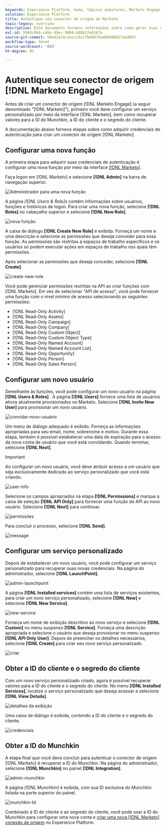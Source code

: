 ```yaml
---
keywords: Experience Platform, home, tópicos populares, Marketo Engage, marketing de engajamento, marketo
solution: Experience Platform
title: Autentique seu conector de origem do Marketo
topic-legacy: overview
description: Este documento fornece informações sobre como gerar suas credenciais de autenticação da Marketo.
exl-id: 594dc8b6-cd6e-49ec-9084-b88b1fe8167a
source-git-commit: 50e92ac8c1eccc9ccfb6b078ad8b996817a6d693
workflow-type: tm+mt
source-wordcount: '603'
ht-degree: 0%

---
```


# Autentique seu conector de origem [!DNL Marketo Engage]

Antes de criar um conector de origem [!DNL Marketo Engage] (a seguir denominado &quot;[!DNL Marketo]&quot;), primeiro você deve configurar um serviço personalizado por meio da interface [!DNL Marketo], bem como recuperar valores para a ID do Munchkin, a ID do cliente e o segredo do cliente.

A documentação abaixo fornece etapas sobre como adquirir credenciais de autenticação para criar um conector de origem [!DNL Marketo].

## Configurar uma nova função

A primeira etapa para adquirir suas credenciais de autenticação é configurar uma nova função por meio da interface [[!DNL Marketo]](https://app-sjint.marketo.com/#MM0A1).

Faça logon em [!DNL Marketo] e selecione **[!DNL Admin]** na barra de navegação superior.

![Administrador para uma nova função](../images/marketo/home.png)

A página *[!DNL Users & Role]s* contém informações sobre usuários, funções e históricos de logon. Para criar uma nova função, selecione **[!DNL Roles]** no cabeçalho superior e selecione **[!DNL New Role]**.

![nova função](../images/marketo/new-role.png)

A caixa de diálogo **[!DNL Create New Role]** é exibida. Forneça um nome e uma descrição e selecione as permissões que deseja conceder para essa função. As permissões são restritas a espaços de trabalho específicos e os usuários só podem executar ações em espaços de trabalho nos quais têm permissões.

Após selecionar as permissões que deseja conceder, selecione **[!DNL Create]**.

![create-new-role](../images/marketo/create-new-role.png)

Você pode gerenciar permissões restritas na API ao criar funções com [!DNL Marketo]. Em vez de selecionar &quot;API de acesso&quot;, você pode fornecer uma função com o nível mínimo de acesso selecionando as seguintes permissões:

* [!DNL Read-Only Activity]
* [!DNL Read-Only Assets]
* [!DNL Read-Only Campaign]
* [!DNL Read-Only Company]
* [!DNL Read-Only Custom Object]
* [!DNL Read-Only Custom Object Type]
* [!DNL Read-Only Named Account]
* [!DNL Read-Only Named Account List]
* [!DNL Read-Only Opportunity]
* [!DNL Read-Only Person]
* [!DNL Read-Only Sales Person]

## Configurar um novo usuário

Semelhante às funções, você pode configurar um novo usuário na página **[!DNL Users & Roles]** . A página **[!DNL Users]** fornece uma lista de usuários ativos atualmente provisionados no Marketo. Selecione **[!DNL Invite New User]** para provisionar um novo usuário.

![convidar-novo-usuário](../images/marketo/invite-new-user.png)

Um menu de diálogo adequado é exibido. Forneça as informações apropriadas para seu email, nome, sobrenome e motivo. Durante essa etapa, também é possível estabelecer uma data de expiração para o acesso da nova conta de usuário que você está convidando. Quando terminar, selecione **[!DNL Next]**.

>[!IMPORTANT]
>
>Ao configurar um novo usuário, você deve atribuir acesso a um usuário que seja exclusivamente dedicado ao serviço personalizado que você está criando.

![user-info](../images/marketo/new-user-info.png)

Selecione os campos apropriados na etapa **[!DNL Permissions]** e marque a caixa de seleção **[!DNL API Only]** para fornecer uma função de API ao novo usuário. Selecione **[!DNL Next]** para continuar.

![permissões](../images/marketo/permissions.png)

Para concluir o processo, selecione **[!DNL Send]**.

![message](../images/marketo/message.png)

## Configurar um serviço personalizado

Depois de estabelecer um novo usuário, você pode configurar um serviço personalizado para recuperar suas novas credenciais. Na página do administrador, selecione **[!DNL LaunchPoint]**.

![admin-launchpoint](../images/marketo/admin-launchpoint.png)

A página **[!DNL Installed services]** contém uma lista de serviços existentes, para criar um novo serviço personalizado, selecione **[!DNL New]** e selecione **[!DNL New Service]**.

![new-service](../images/marketo/new-service.png)

Forneça um nome de exibição descritivo ao novo serviço e selecione **[!DNL Custom]** no menu suspenso **[!DNL Service]**. Forneça uma descrição apropriada e selecione o usuário que deseja provisionar no menu suspenso **[!DNL API Only User]**. Depois de preencher os detalhes necessários, selecione **[!DNL Create]** para criar seu novo serviço personalizado.

![criar](../images/marketo/create.png)

## Obter a ID do cliente e o segredo do cliente

Com um novo serviço personalizado criado, agora é possível recuperar valores para a ID do cliente e o segredo do cliente. No menu **[!DNL Installed Services]**, localize o serviço personalizado que deseja acessar e selecione **[!DNL View Details]**.

![detalhes da exibição](../images/marketo/view-details.png)

Uma caixa de diálogo é exibida, contendo a ID do cliente e o segredo do cliente.

![credenciais](../images/marketo/credentials.png)

## Obter a ID do Munchkin

A etapa final que você deve concluir para autenticar o conector de origem [!DNL Marketo] é recuperar a ID do Munchkin. Na página do administrador, selecione **[!DNL Munchkin]** no painel **[!DNL Integration]**.

![admin-munchkin](../images/marketo/admin-munchkin.png)

A página *[!DNL Munchkin]* é exibida, com sua ID exclusiva do Munchkin listada na parte superior do painel.

![munchkin-Id](../images/marketo/munchkin-id.png)

Combinado à ID do cliente e ao segredo do cliente, você pode usar a ID do Munchkin para configurar uma nova conta e [criar uma nova [!DNL Marketo] conexão de origem](../../../tutorials/ui/create/adobe-applications/marketo.md) no Experience Platform.
